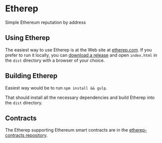 # Etherep
Simple Ethereum reputation by address

## Using Etherep

The easiest way to use Etherep is at the Web site at [etherep.com](https://www.etherep.com).  If you prefer to run it locally, you can [download a release](releases) and open `index.html` in the `dist` directory with a browser of your choice.

## Building Etherep

Easiest way would be to run `npm install && gulp`.  

That should install all the necessary dependencies and build Etherep into the `dist` directory.

## Contracts

The Etherep supporting Ethereum smart contracts are in the [etherep-contracts repository](https://github.com/mikeshultz/etherep-contracts).